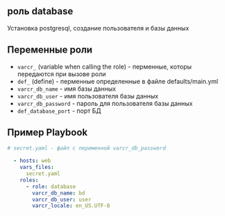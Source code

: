 роль database
--------------
 
 Установка postgresql, cоздание пользователя и базы данных 


Переменные роли
--------------

  * ``varсr_`` (variable when calling the role) - перменные, которы передаются при вызове роли
  * ``def_`` (define) - перменные определенные в файле defaults/main.yml
  * ``varcr_db_name``     - имя базы данных 
  * ``varcr_db_user``     - имя пользователя базы данных
  * ``varcr_db_password`` - пароль для пользователя базы данныx
  * ``def_database_port`` - порт БД


Пример Playbook
----------------
```yaml
# secret.yaml - файл с переменной varcr_db_password

  - hosts: web
    vars_files:
      secret.yaml 
    roles:
      - role: database
        varcr_db_name: bd
        varcr_db_user: user
        varcr_locale: en_US.UTF-8
```
